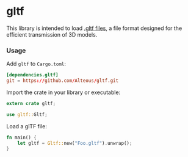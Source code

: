 # gltf

This library is intended to load [.gltf files](https://www.khronos.org/gltf), a file format designed for the efficient transmission of 3D models.

### Usage

Add `gltf` to `Cargo.toml`:

```toml
[dependencies.gltf]
git = https://github.com/Alteous/gltf.git
```

Import the crate in your library or executable:

```rust
extern crate gltf;

use gltf::Gltf;
```

Load a glTF file:

```rust
fn main() {
    let gltf = Gltf::new("Foo.gltf").unwrap();
}
```


